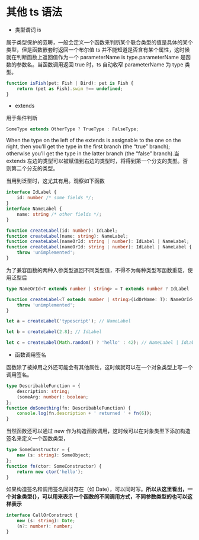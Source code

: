 # 其他 ts 语法

-   类型谓词 is

属于类型保护的范畴，一般会定义一个函数来判断某个联合类型的值是具体的某个类型，但是函数嵌套时返回一个布尔值 ts 并不能知道是否含有某个属性，这时候就在判断函数上返回值作为一个 parameterName is type.parameterName 是函数的参数名。当函数调用返回 true 时，ts 自动收窄 parameterName 为 type 类型。

```ts
function isFish(pet: Fish | Bird): pet is Fish {
    return (pet as Fish).swim !== undefined;
}
```

-   extends

用于条件判断

```ts
SomeType extends OtherType ? TrueType : FalseType;
```

When the type on the left of the extends is assignable to the one on the right, then you’ll get the type in the first branch (the “true” branch); otherwise you’ll get the type in the latter branch (the “false” branch).当 extends 左边的类型可以被赋值到右边的类型时，将得到第一个分支的类型。否则第二个分支的类型。

当用到泛型时，这尤其有用。观察如下函数

```ts
interface IdLabel {
    id: number /* some fields */;
}
interface NameLabel {
    name: string /* other fields */;
}

function createLabel(id: number): IdLabel;
function createLabel(name: string): NameLabel;
function createLabel(nameOrId: string | number): IdLabel | NameLabel;
function createLabel(nameOrId: string | number): IdLabel | NameLabel {
    throw 'unimplemented';
}
```

为了兼容函数的两种入参类型返回不同类型值，不得不为每种类型写函数重载，使用泛型后

```ts
type NameOrId<T extends number | string> = T extends number ? IdLabel : NameLabel;

function createLabel<T extends number | string>(idOrName: T): NameOrId<T> {
    throw 'unimplemented';
}

let a = createLabel('typescript'); // NameLabel

let b = createLabel(2.8); // IdLabel

let c = createLabel(Math.random() ? 'hello' : 42); // NameLabel | IdLabel
```

-   函数调用签名

函数除了被掉用之外还可能会有其他属性，这时候就可以在一个对象类型上写一个调用签名。

```ts
type DescribableFunction = {
    description: string;
    (someArg: number): boolean;
};
function doSomething(fn: DescribableFunction) {
    console.log(fn.description + ' returned ' + fn(6));
}
```

当然函数还可以通过 new 作为构造函数调用，这时候可以在对象类型下添加构造签名来定义一个函数类型，

```ts
type SomeConstructor = {
    new (s: string): SomeObject;
};
function fn(ctor: SomeConstructor) {
    return new ctor('hello');
}
```

如果构造签名和调用签名同时存在（如 Date），可以同时写。**所以从这里看出，一个对象类型{}，可以用来表示一个函数的不同调用方式，不同参数类型的也可以这样表示**

```ts
interface CallOrConstruct {
    new (s: string): Date;
    (n?: number): number;
}
```
